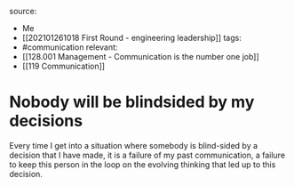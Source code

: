 source: 
- Me
- [[202101261018 First Round - engineering leadership]]
tags:
- #communication 
relevant:
- [[128.001 Management - Communication is the number one job]]
- [[119 Communication]]

# Nobody will be blindsided by my decisions

Every time I get into a situation where somebody is blind-sided by a decision that I have made, it is a failure of my past communication, a failure to keep this person in the loop on the evolving thinking that led up to this decision.

